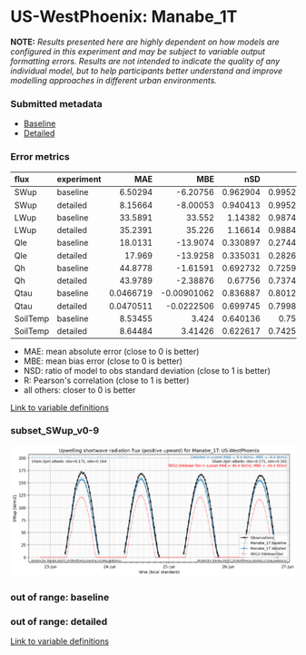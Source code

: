 # US-WestPhoenix: Manabe_1T

**NOTE:** *Results presented here are highly dependent on how models are configured in this experiment and may be subject to variable output formatting errors. Results are not intended to indicate the quality of any individual model, but to help participants better understand and improve modelling approaches in different urban environments.*

### Submitted metadata

- [Baseline](Manabe_1T_US-WestPhoenix_baseline_attrs.md)
- [Detailed](Manabe_1T_US-WestPhoenix_detailed_attrs.md)

### Error metrics

| flux     | experiment   |        MAE |          MBE |      nSD |        R |          5th |       95th |       RMSE |    cRMSE |        AMBE |    1-nSD |        1-R |   nSkewness |   nKurtosis |   Overlap |
|:---------|:-------------|-----------:|-------------:|---------:|---------:|-------------:|-----------:|-----------:|---------:|------------:|---------:|-----------:|------------:|------------:|----------:|
| SWup     | baseline     |  6.50294   |  -6.20756    | 0.962904 | 0.995295 |  2.96824     |  8.50482   |  8.13044   | 0.102161 |  6.20756    | 0.037096 | 0.00470489 |   0.0701851 |  0.0063157  | 0.0981327 |
| SWup     | detailed     |  8.15664   |  -8.00053    | 0.940413 | 0.995295 |  3.04658     | 12.1835    |  9.83687   | 0.111354 |  8.00053    | 0.059587 | 0.00470489 |   0.0701853 |  0.00631572 | 0.0979948 |
| LWup     | baseline     | 33.5891    |  33.552      | 1.14382  | 0.987454 | 21.8399      | 61.2401    | 37.7431    | 0.222229 | 33.552      | 0.14382  | 0.0125464  |   0.347751  |  0.431619   | 0.132675  |
| LWup     | detailed     | 35.2391    |  35.226      | 1.16614  | 0.988497 | 21.5295      | 66.7838    | 39.6258    | 0.233305 | 35.226      | 0.166142 | 0.0115031  |   0.378979  |  0.463327   | 0.131813  |
| Qle      | baseline     | 18.0131    | -13.9074     | 0.330897 | 0.274442 |  3.81078     | 49.5982    | 29.6499    | 0.96326  | 13.9074     | 0.669103 | 0.725558   |   1.05408   |  2.42833    | 0.423863  |
| Qle      | detailed     | 17.969     | -13.9258     | 0.335031 | 0.282629 |  3.81077     | 49.1714    | 29.5962    | 0.96066  | 13.9258     | 0.664969 | 0.717371   |   1.02832   |  2.23579    | 0.456955  |
| Qh       | baseline     | 44.8778    |  -1.61591    | 0.692732 | 0.725909 | 23.8953      | 54.1735    | 62.7139    | 0.68859  |  1.61591    | 0.307267 | 0.274091   |   0.384235  |  2.83096    | 0.536692  |
| Qh       | detailed     | 43.9789    |  -2.38876    | 0.67756  | 0.737416 | 23.6912      | 58.902     | 61.7829    | 0.678086 |  2.38876    | 0.322438 | 0.262584   |   0.371316  |  2.77281    | 0.515318  |
| Qtau     | baseline     |  0.0466719 |  -0.00901062 | 0.836887 | 0.801253 |  0.000734526 |  0.0458097 |  0.0663853 | 0.599386 |  0.00901062 | 0.163113 | 0.198747   |   0.207036  |  0.500554   | 0.178192  |
| Qtau     | detailed     |  0.0470511 |  -0.0222506  | 0.699745 | 0.799844 |  0.000541565 |  0.0887643 |  0.0703806 | 0.608498 |  0.0222506  | 0.300255 | 0.200156   |   0.215005  |  0.520127   | 0.200195  |
| SoilTemp | baseline     |  8.53455   |   3.424      | 0.640136 | 0.7532   |  8.32229     |  8.34085   |  9.45864   | 0.667438 |  3.424      | 0.359864 | 0.2468     |  11.5269    |  0.050838   | 0.327617  |
| SoilTemp | detailed     |  8.64484   |   3.41426    | 0.622617 | 0.742584 |  8.57341     |  8.7688    |  9.61514   | 0.680412 |  3.41426    | 0.377382 | 0.257416   |  11.8168    |  0.0422775  | 0.349078  |

 - MAE: mean absolute error (close to 0 is better)
 - MBE: mean bias error (close to 0 is better)
 - NSD: ratio of model to obs standard deviation (close to 1 is better)
 - R: Pearson's correlation (close to 1 is better)
 - all others: closer to 0 is better

[Link to variable definitions](../modelattrs/variable_definitions.md)

### <a name="subset_swup_v0-9"></a>subset_SWup_v0-9
[![Manabe_1T_US-WestPhoenix_subset_SWup_v0-9.png](Manabe_1T_US-WestPhoenix_subset_SWup_v0-9.png)](Manabe_1T_US-WestPhoenix_subset_SWup_v0-9.png)

### out of range: baseline


### out of range: detailed



[Link to variable definitions](../modelattrs/variable_definitions.md)

